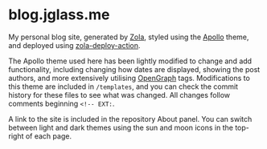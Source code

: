 # blog.jglass.me

My personal blog site, generated by [Zola](https://getzola.org), styled using the [Apollo](https://github.com/not-matthias/apollo) theme, and deployed using [zola-deploy-action](https://github.com/shalzz/zola-deploy-action/).

The Apollo theme used here has been lightly modified to change and add functionality, including changing how dates are displayed, showing the post authors, and more extensively utilising [OpenGraph](https://ogp.me) tags. Modifications to this theme are included in `/templates`, and you can check the commit history for these files to see what was changed. All changes follow comments beginning `<!-- EXT:`.

A link to the site is included in the repository About panel. You can switch between light and dark themes using the sun and moon icons in the top-right of each page.
